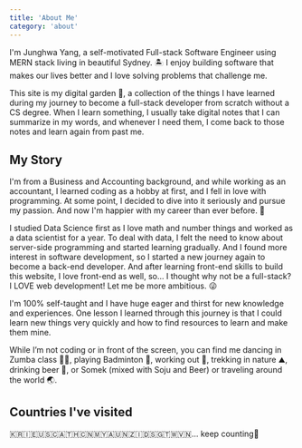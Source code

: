 ```yaml
---
title: 'About Me'
category: 'about'
---
```


I'm Junghwa Yang, a self-motivated <span>Full-stack Software Engineer</span> using MERN stack living in beautiful Sydney. 🏝 I enjoy building software that makes our lives better and I love solving problems that challenge me.

This site is my <span>digital garden</span> 🌱, a collection of the things I have learned during my journey to become a full-stack developer from scratch without a CS degree. When I learn something, I usually take digital notes that I can summarize in my words, and whenever I need them, I come back to those notes and learn again from past me.

## My Story

I'm from a Business and Accounting background, and while working as an accountant, I learned coding as a hobby at first, and I fell in love with programming. At some point, I decided to dive into it seriously and pursue my passion. And now I'm happier with my career than ever before. 🥰

I studied Data Science first as I love math and number things and worked as a <span>data scientist</span> for a year. To deal with data, I felt the need to know about server-side programming and started learning gradually. And I found more interest in software development, so I started a new journey again to become a back-end developer. And after learning front-end skills to build this website, I love front-end as well, so... I thought why not be a full-stack? I LOVE web development! Let me be more ambitious. 😜

I'm 100% self-taught and I have huge eager and thirst for new knowledge and experiences. One lesson I learned through this journey is that I could learn new things very quickly and how to find resources to learn and make them mine.

While I’m not coding or in front of the screen, you can find me dancing in Zumba class 💃🏻, playing Badminton 🏸, working out 💪, trekking in nature ⛰, drinking beer 🍺, or Somek (mixed with Soju and Beer) or traveling around the world 🌏.

## Countries I've visited

🇰🇷🇮🇪🇺🇸🇨🇦🇹🇭🇨🇳🇲🇾🇦🇺🇳🇿🇮🇩🇸🇬🇹🇼🇻🇳... keep counting🚀
